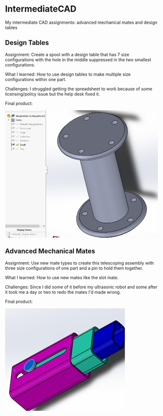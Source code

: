 # IntermediateCAD
My intermediate CAD assignments: advanced mechanical mates and design tables

## Design Tables
Assignment: Create a spool with a design table that has 7 size configurations with the hole in the middle suppressed in the two smallest configurations.

What I learned: How to use design tables to make multiple size configurations within one part.

Challenges: I struggled getting the spreadsheet to work because of some licensing/policy issue but the help desk fixed it.

Final product:

![Design Tables Assignment](https://github.com/ahernan79/IntermediateCAD/blob/master/Designtables1.PNG?raw=true)

## Advanced Mechanical Mates
Assignment: Use new mate types to create this telescoping assembly with three size configurations of one part and a pin to hold them together.

What I learned: How to use new mates like the slot mate.

Challenges: Since I did some of it before my ultrasonic robot and some after it took me a day or two to redo the mates I'd made wrong.

Final product:

![Advanced Mechanical Mates Assignment](https://github.com/ahernan79/IntermediateCAD/blob/master/Advancedandmechanicalmates1cropped.png?raw=true)



